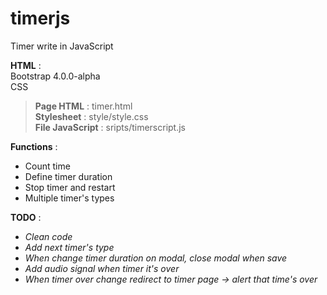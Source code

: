 # timerjs
Timer write in JavaScript

**HTML** :   
Bootstrap 4.0.0-alpha  
CSS 

> **Page HTML** : timer.html  
> **Stylesheet** : style/style.css   
> **File JavaScript** : sripts/timerscript.js 

**Functions** :  
- Count time    
- Define timer duration  
- Stop timer and restart    
- Multiple timer's types  

**TODO** :   
- *Clean code* 
- *Add next timer's type*
- *When change timer duration on modal, close modal when save*    
- *Add audio signal when timer it's over*
- *When timer over change redirect to timer page -> alert that time's over*
